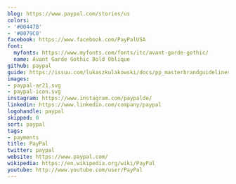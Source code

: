 ```yaml
---
blog: https://www.paypal.com/stories/us
colors:
- '#00447B'
- '#0079C0'
facebook: https://www.facebook.com/PayPalUSA
font:
  myfonts: https://www.myfonts.com/fonts/itc/avant-garde-gothic/
  name: Avant Garde Gothic Bold Oblique
github: paypal
guide: https://issuu.com/lukaszkulakowski/docs/pp_masterbrandguidelines_v21_mm
images:
- paypal-ar21.svg
- paypal-icon.svg
instagram: https://www.instagram.com/paypalde/
linkedin: https://www.linkedin.com/company/paypal
logohandle: paypal
skipped: 0
sort: paypal
tags:
- payments
title: PayPal
twitter: paypal
website: https://www.paypal.com/
wikipedia: https://en.wikipedia.org/wiki/PayPal
youtube: http://www.youtube.com/user/PayPal
---
```

